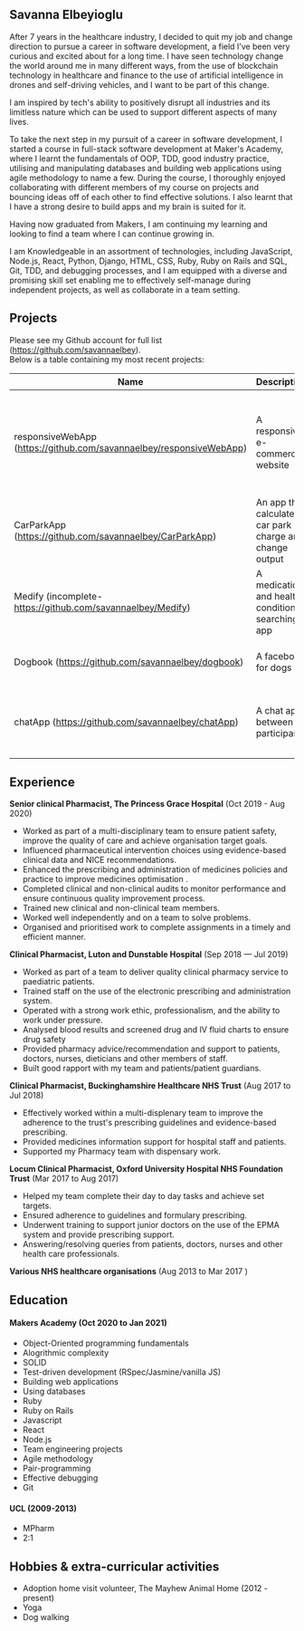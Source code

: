 ## Savanna Elbeyioglu

After 7 years in the healthcare industry, I decided to quit my job and change direction to pursue a career in software development, a field I’ve been very curious and excited about for a long time. 
I have seen technology change the world around me in many different ways, from the use of blockchain technology in healthcare and finance to the use of artificial intelligence in drones and self-driving vehicles, and I want to be part of this change. 

I am inspired by tech's ability to positively disrupt all industries and its limitless nature which can be used to support different aspects of many lives. 

To take the next step in my pursuit of a career in software development, I started a course in full-stack software development at Maker's Academy, where I learnt the fundamentals of OOP, TDD, good industry practice, utilising and manipulating databases and building web applications using agile methodology to name a few. 
During the course, I thoroughly enjoyed collaborating with different members of my course on projects and bouncing ideas off of each other to find effective solutions. I also learnt that I have a strong desire to build apps and my brain is suited for it.

Having now graduated from Makers, I am continuing my learning and looking to find a team where I can continue growing in.

I am Knowledgeable in an assortment of technologies, including JavaScript, Node.js, React, Python, Django, HTML, CSS, Ruby, Ruby on Rails and SQL, Git, TDD, and debugging processes, and I am equipped with a diverse and promising skill set enabling me to effectively self-manage during independent projects, as well as collaborate in a team setting.

## Projects

Please see my Github account for full list (https://github.com/savannaelbey).   
Below is a table containing my most recent projects:

| Name                         |  Description                          | Tech/tools                 |
| ---------------------------- |  -----------------                    | -----------------          |
| responsiveWebApp (https://github.com/savannaelbey/responsiveWebApp)             | A responsive e-commerce website       | React, Node.js, Shopify js-buy SDK, React testing library, Atomize |
| CarParkApp (https://github.com/savannaelbey/CarParkApp)                  | An app that calculates car park charge and change output | Node.js, React             |
| Medify (incomplete-https://github.com/savannaelbey/Medify)         | A medication and health-condition searching app | Node.js, React |
| Dogbook (https://github.com/savannaelbey/dogbook)                    | A facebook for dogs                   | Ruby, ruby on rails, RSpec, Heroku  |
| chatApp (https://github.com/savannaelbey/chatApp)                      | A chat app between 2 participants     | React, Node.js, PubNub Javascript SDK, Jest, bootstrap|


## Experience

**Senior clinical Pharmacist, The Princess Grace Hospital** (Oct 2019 - Aug 2020)

* Worked as part of a multi-disciplinary team to ensure patient safety, improve the quality of care and achieve organisation target goals.
* Influenced pharmaceutical intervention choices using evidence-based clinical data and NICE recommendations. 
* Enhanced the prescribing and administration of medicines policies and practice to improve medicines optimisation .
* Completed clinical and non-clinical audits to monitor performance and ensure continuous quality improvement process.
* Trained new clinical and non-clinical team members.
* Worked well independently and on a team to solve problems.
* Organised and prioritised work to complete assignments in a timely and efficient manner.

**Clinical Pharmacist, Luton and Dunstable Hospital** (Sep 2018 — Jul 2019)  

* Worked as part of a team to deliver quality clinical pharmacy service to paediatric patients.
* Trained staff on the use of the electronic prescribing and administration system.
* Operated with a strong work ethic, professionalism, and the ability to work under pressure.
* Analysed blood results and screened drug and IV fluid charts to ensure drug safety
* Provided pharmacy advice/recommendation and support to patients, doctors, nurses, dieticians and other members of staff.
* Built good rapport with my team and patients/patient guardians.

**Clinical Pharmacist, Buckinghamshire Healthcare NHS Trust** (Aug 2017 to Jul 2018)

* Effectively worked within a multi-displenary team to improve the adherence to the trust's prescribing guidelines and evidence-based prescribing.
* Provided medicines information support for hospital staff and patients.
* Supported my Pharmacy team with dispensary work.

**Locum Clinical Pharmacist, Oxford University Hospital NHS Foundation Trust** (Mar 2017 to Aug 2017)

* Helped my team complete their day to day tasks and achieve set targets.
* Ensured adherence to guidelines and formulary prescribing.
* Underwent training to support junior doctors on the use of the EPMA system
and provide prescribing support.
* Answering/resolving queries from patients, doctors, nurses and other health
care professionals.

**Various NHS healthcare organisations** (Aug 2013 to Mar 2017 )  

## Education

#### Makers Academy (Oct 2020 to Jan 2021)

- Object-Oriented programming fundamentals
- Alogrithmic complexity 
- SOLID
- Test-driven development (RSpec/Jasmine/vanilla JS)
- Building web applications
- Using databases
- Ruby
- Ruby on Rails
- Javascript
- React
- Node.js
- Team engineering projects
- Agile methodology
- Pair-programming
- Effective debugging
- Git

#### UCL (2009-2013)

- MPharm
- 2:1

## Hobbies & extra-curricular activities 

* Adoption home visit volunteer, The Mayhew Animal Home (2012 - present)
* Yoga 
* Dog walking


